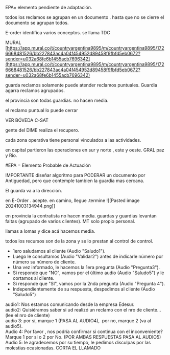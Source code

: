 
EPA= elemento pendiente de adaptación.

todos los reclamos se agrupan en un documento .  hasta que no se cierre el documento se agrupan todos.


E-order identifica varios conceptos. se llama TDC

MURAL [https://app.mural.co/t/countryargentina9895/m/countryargentina9895/1726668481526/bb227843ac4a04f454952d89458f9fbfd5eb0672?sender=u032a68fe6b1455acb7696342](https://app.mural.co/t/countryargentina9895/m/countryargentina9895/1726668481526/bb227843ac4a04f454952d89458f9fbfd5eb0672?sender=u032a68fe6b1455acb7696342)


guarda reclamos solamente puede atender reclamos puntuales.
Guardia agarra reclamos agrupados.

el provincia son todas guardias. no hacen media. 

el reclamo puntual lo puede cerrar 


VER BÓVEDA C-SAT

gente del DIME realiza el recupero.

cada zona operativa tiene personal vinculados a las actividades.

en capital partieron las operaciones en sur y norte , este y oeste. GRAL paz y Rio.


#EPA = Elemento Probable de Actuación 

IMPORTANTE diseñar algoritmo para PODERAR un documento por Antiguedad, pero que contemple tambien la guardia mas cercana.

El guarda va a la dirección.

en E-Order . acepte. en camino, llegue .termine
![[Pasted image 20241003134944.png]]



en provincia la contratista no hacen media. guardas y guardias levantan faltas (agrupado de varios clientes).
MT solo propio personal.

llamas a lomas y dice acá hacemos media.

todos los recursos son de la zona y se lo prestan al control de control.



- 1ero saludamos al cliente (Audio "Saludo1").
-  Luego le consultamos (Audio "Validar2") antes de indicarle número por número su número de cliente.
- Una vez informado, le hacemos la 1era pregunta (Audio "Pregunta3").
- Si responde que "NO", vamos por el último audio (Audio "Saludo5") y le cortamos al cliente.
- Si responde que "SI", vamos por la 2nda pregunta (Audio "Pregunta 4").
- Independientemente de su respuesta, despedimos al cliente (Audio "Saludo5")

audio1: Nos estamos comunicando desde la empresa Edesur.  
audio2: Quisiéramos saber si ud realizó un reclamo con el nro de cliente... (lee el nro de cliente)  
audio 3: por sí, marque 1 (PASA AL AUDIO4),  por no, marque 2 (va al audio5).  
Audio 4: Por favor , nos podría confirmar si continua con el inconveniente? Marque 1 por si o 2 por No. (POR AMBAS RESPUESTAS PASA AL AUDIO5)  
Audio 5: le agradecemos por su tiempo, le pedimos disculpas por las molestias ocasionadas. CORTA EL LLAMADO

